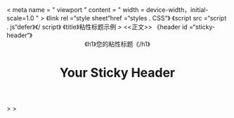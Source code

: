 <!DOCTYPE html>
<html lang="en">
<head>
  <meta charset="UTF-8">
< meta name = " viewport " content = " width = device-width，initial-scale=1.0 " ><meta name="viewport" content="width=device-width, initial-scale=1.0">
《link rel =“style sheet“href =“styles . CSS“》<link 能量损耗率=“样式表“ href=“styles.css“>
《script src =“script . js“defer》《/ script》<script 科学研究委员会=“脚本。js“ 推迟></script>
《title》粘性标题示例<title>Sticky Header Example</title>
</</head >>
<<正文>>
《header id =“sticky-header“》<header 身份证明(识别)=“粘性标题”>
《h1》您的粘性标题《/h1》<h1>Your Sticky Header</h1>
</header ></header>
<!-您的其他内容放在这里-》<!-您的其他内容放在这里-》
</</body >>
</</html >>
